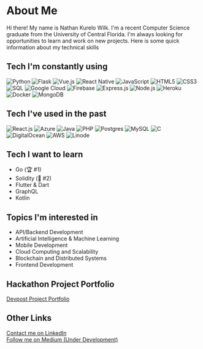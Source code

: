 # About Me

Hi there! My name is Nathan Kurelo Wilk. I'm a recent Computer Science graduate from the University of Central Florida. I'm always looking for opportunities to learn and work on new projects. Here is some quick information about my technical skills

## Tech I'm constantly using
![Python](https://img.shields.io/badge/-Python-%233776AB?style=flat-square&logo=python&logoColor=ffffff)
![Flask](https://img.shields.io/badge/-Flask-%23000000?style=flat-square&logo=flask&logoColor=ffffff)
![Vue.js](https://img.shields.io/badge/-Vue.js-%2341B883?style=flat-square&logo=vue.js&logoColor=ffffff)
![React Native](https://img.shields.io/badge/-React%20Native-%2361DAFB?style=flat-square&logo=react&logoColor=ffffff)
![JavaScript](https://img.shields.io/badge/-JavaScript-%23F7DF1E?style=flat-square&logo=javascript&logoColor=ffffff)
![HTML5](https://img.shields.io/badge/-HTML5-%23E44D27?style=flat-square&logo=html5&logoColor=ffffff)
![CSS3](https://img.shields.io/badge/-CSS3-%231572B6?style=flat-square&logo=css3&logoColor=ffffff)
![SQL](https://img.shields.io/badge/-SQL-%23FCD934?style=flat-square&logo=mysql&logoColor=ffffff)
![Google Cloud](https://img.shields.io/badge/-Google%20Cloud-%234285F4?style=flat-square&logo=google-cloud&logoColor=ffffff)
![Firebase](https://img.shields.io/badge/-Firebase-%234C7FF0?style=flat-square&logo=firebase&logoColor=ffffff)
![Express.js](https://img.shields.io/badge/-Express.js-%23000000?style=flat-square&logo=node.js&logoColor=ffffff)
![Node.js](https://img.shields.io/badge/-Node.js-%23339933?style=flat-square&logo=node.js&logoColor=ffffff)
![Heroku](https://img.shields.io/badge/-Heroku-%23430098?style=flat-square&logo=heroku&logoColor=ffffff)
![Docker](https://img.shields.io/badge/-Docker-%232496ED?style=flat-square&logo=docker&logoColor=ffffff)
![MongoDB](https://img.shields.io/badge/-MongoDB-%2347A248?style=flat-square&logo=mongodb&logoColor=ffffff)

## Tech I've used in the past
![React.js](https://img.shields.io/badge/-React-%2361DAFB?style=flat-square&logo=react&logoColor=ffffff)
![Azure](https://img.shields.io/badge/-Azure-%237F00FF?style=flat-square&logo=microsoft-azure&logoColor=ffffff)
![Java](https://img.shields.io/badge/-Java-%23ED8B00?style=flat-square&logo=java&logoColor=ffffff)
![PHP](https://img.shields.io/badge/-PHP-%23777BB4?style=flat-square&logo=php&logoColor=ffffff)
![Postgres](https://img.shields.io/badge/-Postgres-%23336791?style=flat-square&logo=postgresql&logoColor=ffffff)
![MySQL](https://img.shields.io/badge/-MySQL-%23FCD934?style=flat-square&logo=mysql&logoColor=ffffff)
![C](https://img.shields.io/badge/-C-%23555555?style=flat-square&logo=c&logoColor=ffffff)
![DigitalOcean](https://img.shields.io/badge/-DigitalOcean-%230080FF?style=flat-square&logo=digitalocean&logoColor=ffffff)
![AWS](https://img.shields.io/badge/-AWS-%232C72C7?style=flat-square&logo=amazon-aws&logoColor=ffffff)
![Linode](https://img.shields.io/badge/-Linode-%2300AEEF?style=flat-square&logo=linode&logoColor=ffffff)

## Tech I want to learn
- Go (🏆 #1)
- Solidity (🥈 #2)
- Flutter & Dart
- GraphQL
- Kotlin

## Topics I'm interested in
- API/Backend Development
- Artificial Intelligence & Machine Learning
- Mobile Development
- Cloud Computing and Scalability
- Blockchain and Distributed Systems
- Frontend Development

## Hackathon Project Portfolio
[Devpost Project Portfolio](https://devpost.com/Nate8888)

## Other Links
[Contact me on LinkedIn](https://www.linkedin.com/in/natekw/) </br>
[Follow me on Medium (Under Development)](https://medium.com/@wilknathan)

